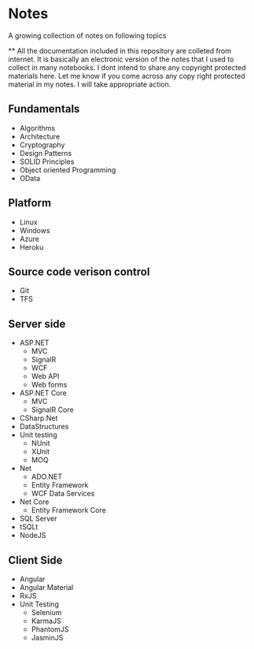 # Notes
A growing collection of notes on following topics

** All the documentation included in this repository are colleted from internet. It is basically an electronic version of the notes that I used to collect in many notebooks. I dont intend to share any copyright protected materials here. Let me know if you come across any copy right protected material in my notes. I will take appropriate action.

## Fundamentals
* Algorithms
* Architecture
* Cryptography
* Design Patterns
* SOLID Principles 
* Object oriented Programming
* OData
## Platform
* Linux
* Windows
* Azure 
* Heroku
## Source code verison control
* Git
* TFS
## Server side
* ASP.NET 
    * MVC
    * SignalR 
    * WCF
    * Web API
    * Web forms
* ASP.NET Core
    * MVC
    * SignalR Core
* CSharp.Net
* DataStructures
* Unit testing
    * NUnit
    * XUnit
    * MOQ
* Net
    * ADO.NET
    * Entity Framework
    * WCF Data Services
* Net Core
    * Entity Framework Core
* SQL Server
* tSQLt
* NodeJS 
## Client Side
* Angular
* Angular Material
* RxJS
* Unit Testing
    * Selenium 
    * KarmaJS
    * PhantomJS
    * JasminJS 
